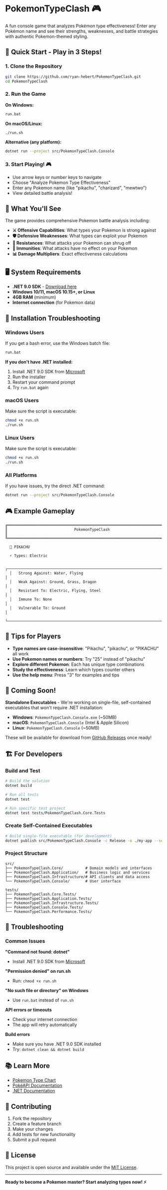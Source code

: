 # PokemonTypeClash 🎮

A fun console game that analyzes Pokémon type effectiveness! Enter any Pokémon name and see their strengths, weaknesses, and battle strategies with authentic Pokemon-themed styling.

## 🚀 Quick Start - Play in 3 Steps!

### 1. Clone the Repository
```bash
git clone https://github.com/ryan-hebert/PokemonTypeClash.git
cd PokemonTypeClash
```

### 2. Run the Game

**On Windows:**
```cmd
run.bat
```

**On macOS/Linux:**
```bash
./run.sh
```

**Alternative (any platform):**
```bash
dotnet run --project src/PokemonTypeClash.Console
```

### 3. Start Playing! 🎮
- Use arrow keys or number keys to navigate
- Choose "Analyze Pokemon Type Effectiveness"
- Enter any Pokemon name (like "pikachu", "charizard", "mewtwo")
- View detailed battle analysis!

## 🎯 What You'll See

The game provides comprehensive Pokemon battle analysis including:

- **⚔️ Offensive Capabilities**: What types your Pokemon is strong against
- **🛡️ Defensive Weaknesses**: What types can exploit your Pokemon
- **💪 Resistances**: What attacks your Pokemon can shrug off
- **🚫 Immunities**: What attacks have no effect on your Pokemon
- **📊 Damage Multipliers**: Exact effectiveness calculations

## 🖥️ System Requirements

- **.NET 9.0 SDK** - [Download here](https://dotnet.microsoft.com/download)
- **Windows 10/11, macOS 10.15+, or Linux**
- **4GB RAM** (minimum)
- **Internet connection** (for Pokemon data)

## 🔧 Installation Troubleshooting

### Windows Users
If you get a bash error, use the Windows batch file:
```cmd
run.bat
```

**If you don't have .NET installed:**
1. Install .NET 9.0 SDK from [Microsoft](https://dotnet.microsoft.com/download)
2. Run the installer
3. Restart your command prompt
4. Try `run.bat` again

### macOS Users
Make sure the script is executable:
```bash
chmod +x run.sh
./run.sh
```

### Linux Users
Make sure the script is executable:
```bash
chmod +x run.sh
./run.sh
```

### All Platforms
If you have issues, try the direct .NET command:
```bash
dotnet run --project src/PokemonTypeClash.Console
```

## 🎮 Example Gameplay

```
╔══════════════════════════════════════════════════════════════════════════════╗
║                              PokemonTypeClash                                ║
╚══════════════════════════════════════════════════════════════════════════════╝

  🐶 PIKACHU

  ⚡ Types: Electric

  ┌─────────────────────────────────────────────────────────────────────────────┐
  │   Strong Against: Water, Flying                                             │
  │   Weak Against: Ground, Grass, Dragon                                       │
  │   Resistant To: Electric, Flying, Steel                                     │
  │   Immune To: None                                                           │
  │   Vulnerable To: Ground                                                     │
  └─────────────────────────────────────────────────────────────────────────────┘
```

## 🎯 Tips for Players

- **Type names are case-insensitive**: "Pikachu", "pikachu", or "PIKACHU" all work
- **Use Pokemon names or numbers**: Try "25" instead of "pikachu"
- **Explore different Pokemon**: Each has unique type combinations
- **Study the effectiveness**: Learn which types counter others
- **Use the help menu**: Press "3" for examples and tips

## 🚀 Coming Soon!

**Standalone Executables** - We're working on single-file, self-contained executables that won't require .NET installation:

- **Windows**: `PokemonTypeClash.Console.exe` (~50MB)
- **macOS**: `PokemonTypeClash.Console` (Intel & Apple Silicon)
- **Linux**: `PokemonTypeClash.Console` (~50MB)

These will be available for download from [GitHub Releases](https://github.com/ryan-hebert/PokemonTypeClash/releases) once ready!

## 🏗️ For Developers

### Build and Test
```bash
# Build the solution
dotnet build

# Run all tests
dotnet test

# Run specific test project
dotnet test tests/PokemonTypeClash.Core.Tests
```

### Create Self-Contained Executables
```bash
# Build single-file executable (for development)
dotnet publish src/PokemonTypeClash.Console -c Release -o ./my-app --self-contained -r win-x64 -p:PublishSingleFile=true
```

### Project Structure
```
src/
├── PokemonTypeClash.Core/          # Domain models and interfaces
├── PokemonTypeClash.Application/   # Business logic and services
├── PokemonTypeClash.Infrastructure/# API clients and data access
└── PokemonTypeClash.Console/       # User interface

tests/
├── PokemonTypeClash.Core.Tests/
├── PokemonTypeClash.Application.Tests/
├── PokemonTypeClash.Infrastructure.Tests/
├── PokemonTypeClash.Console.Tests/
└── PokemonTypeClash.Performance.Tests/
```

## 🐛 Troubleshooting

### Common Issues

**"Command not found: dotnet"**
- Install .NET 9.0 SDK from [Microsoft](https://dotnet.microsoft.com/download)

**"Permission denied" on run.sh**
- Run: `chmod +x run.sh`

**"No such file or directory" on Windows**
- Use `run.bat` instead of `run.sh`

**API errors or timeouts**
- Check your internet connection
- The app will retry automatically

**Build errors**
- Make sure you have .NET 9.0 SDK installed
- Try: `dotnet clean && dotnet build`

## 📚 Learn More

- [Pokemon Type Chart](https://pokemondb.net/type)
- [PokéAPI Documentation](https://pokeapi.co/docs/v2)
- [.NET Documentation](https://docs.microsoft.com/dotnet/)

## 🤝 Contributing

1. Fork the repository
2. Create a feature branch
3. Make your changes
4. Add tests for new functionality
5. Submit a pull request

## 📄 License

This project is open source and available under the [MIT License](LICENSE).

---

**Ready to become a Pokemon master? Start analyzing types now! ⚡** 
